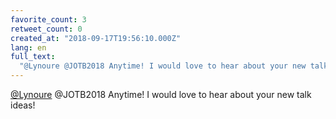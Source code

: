 ```yaml
---
favorite_count: 3
retweet_count: 0
created_at: "2018-09-17T19:56:10.000Z"
lang: en
full_text:
  "@Lynoure @JOTB2018 Anytime! I would love to hear about your new talk ideas!"
---
```


[@Lynoure](https://twitter.com/Lynoure) @JOTB2018 Anytime! I would love to hear
about your new talk ideas!
